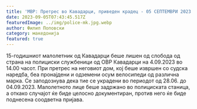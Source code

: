 ```yaml
---
title: 'МВР: Претрес во Кавадарци, приведен крадец - 05 СЕПТЕМВРИ 2023'
date: 2023-09-05T07:43:45.517Z
featuredImage: ../img/police-mk.jpg.webp
author: Филип Поповски
category: македонија
featured: true
---
```

15-годишниот малолетник од Кавадарци беше лишен од слобода од страна на полициски службеници од ОВР Кавадарци на 4.09.2023 во 14.00 часот. При претрес на неговиот дом, кој беше извршен со судска наредба, беа пронајдени и одземени осум велосипеди од различна марка. Се заподознува дека тие се украдени во периодот од 28.06. до 04.09.2023. Малолетното лице беше задржано во полициската станица, а откако случајот ќе биде целосно документиран, против него ќе биде поднесена соодветна пријава.
